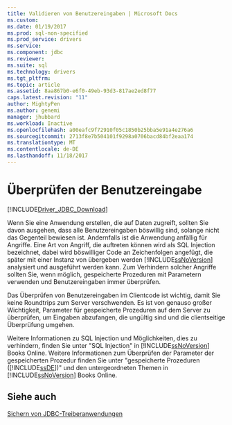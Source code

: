 ```yaml
---
title: Validieren von Benutzereingaben | Microsoft Docs
ms.custom: 
ms.date: 01/19/2017
ms.prod: sql-non-specified
ms.prod_service: drivers
ms.service: 
ms.component: jdbc
ms.reviewer: 
ms.suite: sql
ms.technology: drivers
ms.tgt_pltfrm: 
ms.topic: article
ms.assetid: 8aa867b0-e6f0-49eb-93d3-817ae2ed8f77
caps.latest.revision: "11"
author: MightyPen
ms.author: genemi
manager: jhubbard
ms.workload: Inactive
ms.openlocfilehash: a00eafc9f72910f05c1850b25bba5e91a4e276a6
ms.sourcegitcommit: 2713f8e7b504101f9298a0706bacd84bf2eaa174
ms.translationtype: MT
ms.contentlocale: de-DE
ms.lasthandoff: 11/18/2017
---
```

# <a name="validating-user-input"></a>Überprüfen der Benutzereingabe
[!INCLUDE[Driver_JDBC_Download](../../includes/driver_jdbc_download.md)]

  Wenn Sie eine Anwendung erstellen, die auf Daten zugreift, sollten Sie davon ausgehen, dass alle Benutzereingaben böswillig sind, solange nicht das Gegenteil bewiesen ist. Andernfalls ist die Anwendung anfällig für Angriffe. Eine Art von Angriff, die auftreten können wird als SQL Injection bezeichnet, dabei wird böswilliger Code an Zeichenfolgen angefügt, die später mit einer Instanz von übergeben werden [!INCLUDE[ssNoVersion](../../includes/ssnoversion_md.md)] analysiert und ausgeführt werden kann. Zum Verhindern solcher Angriffe sollten Sie, wenn möglich, gespeicherte Prozeduren mit Parametern verwenden und Benutzereingaben immer überprüfen.  
  
 Das Überprüfen von Benutzereingaben im Clientcode ist wichtig, damit Sie keine Roundtrips zum Server verschwenden. Es ist von genauso großer Wichtigkeit, Parameter für gespeicherte Prozeduren auf dem Server zu überprüfen, um Eingaben abzufangen, die ungültig sind und die clientseitige Überprüfung umgehen.  
  
 Weitere Informationen zu SQL Injection und Möglichkeiten, dies zu verhindern, finden Sie unter "SQL Injection" in [!INCLUDE[ssNoVersion](../../includes/ssnoversion_md.md)] Books Online. Weitere Informationen zum Überprüfen der Parameter der gespeicherten Prozedur finden Sie unter "gespeicherte Prozeduren ([!INCLUDE[ssDE](../../includes/ssde_md.md)])" und den untergeordneten Themen in [!INCLUDE[ssNoVersion](../../includes/ssnoversion_md.md)] Books Online.  
  
## <a name="see-also"></a>Siehe auch  
 [Sichern von JDBC-Treiberanwendungen](../../connect/jdbc/securing-jdbc-driver-applications.md)  
  
  
